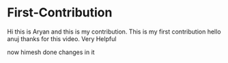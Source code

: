 # First-Contribution
Hi this is Aryan and this is my contribution.
This is my first contribution
hello anuj thanks for this video. Very Helpful

now himesh done changes in it 

